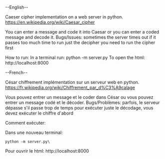 --English--

Caeser cipher implementation on a web server in python.
https://en.wikipedia.org/wiki/Caesar_cipher


You can enter a message and code it into Caesar or you can enter a coded message and decode it.
Bugs/Issues: sometimes the server times out if it passes too much time 
			 to run just the decipher you need to run the cipher first
	
	
How to run:
In a terminal run:
	python -m server.py
To open the html:
http://localhost:8000  


--French--

César chiffrement implémentation sur un serveur web en python.
https://fr.wikipedia.org/wiki/Chiffrement_par_d%C3%A9calage


Vous pouvez entrer un message et le coder dans César ou vous pouvez entrer un message codé et le décoder.
Bugs/Problèmes: 	parfois, le serveur dépasse s'il passe trop de temps
					pour exécuter juste le décodage, vous devez exécuter le chiffre d'abord

					
Comment exécuter:

Dans une nouveau terminal:

	python -m server.py\
Pour ouvrir le html:
http://localhost:8000  